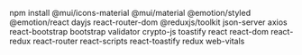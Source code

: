 npm install @mui/icons-material @mui/material @emotion/styled @emotion/react dayjs react-router-dom @reduxjs/toolkit json-server axios react-bootstrap bootstrap validator crypto-js toastify react react-dom react-redux react-router react-scripts react-toastify redux web-vitals
